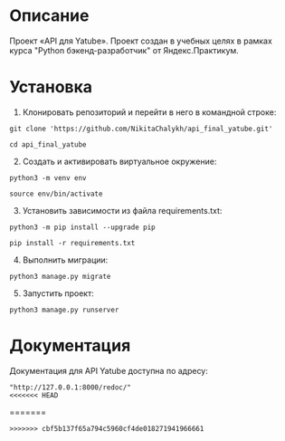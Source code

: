 # Описание

Проект «API для Yatube». Проект создан в учебных целях в рамках курса "Python бэкенд-разработчик" от Яндекс.Практикум.

# Установка

1. Клонировать репозиторий и перейти в него в командной строке:
```
git clone 'https://github.com/NikitaChalykh/api_final_yatube.git'
```
```
cd api_final_yatube
```
2. Cоздать и активировать виртуальное окружение:
```
python3 -m venv env
```
```
source env/bin/activate
```
3. Установить зависимости из файла requirements.txt:
```
python3 -m pip install --upgrade pip
```
```
pip install -r requirements.txt
```
4. Выполнить миграции:
```
python3 manage.py migrate
```
5. Запустить проект:
```
python3 manage.py runserver
```
# Документация

Документация для API Yatube доступна по адресу:
```
"http://127.0.0.1:8000/redoc/"
<<<<<<< HEAD
```
=======
```
>>>>>>> cbf5b137f65a794c5960cf4de018271941966661
